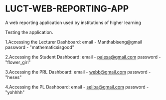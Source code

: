 # LUCT-WEB-REPORTING-APP
A web reporting application used by institutions of higher learning

Testing the application.

1.Accessing the Lecturer Dashboard:
email - Manthabiseng@gmail password - "mathematicsisgood"

2.Accessing the Student Dashboard:
email - palesa@gmail.com password - "flower_girl"

3.Accessing the PRL Dashboard:
email - webb@gmail.com password - "heses"

4.Accessing the PL Dashboard:
email - seliba@gmail.com password - "yohhhh"
